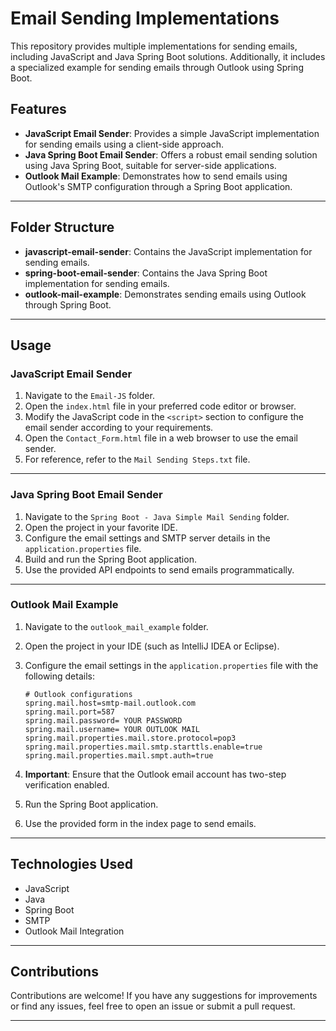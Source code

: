 
# Email Sending Implementations

This repository provides multiple implementations for sending emails, including JavaScript and Java Spring Boot solutions. Additionally, it includes a specialized example for sending emails through Outlook using Spring Boot.

## Features

- **JavaScript Email Sender**: Provides a simple JavaScript implementation for sending emails using a client-side approach.
- **Java Spring Boot Email Sender**: Offers a robust email sending solution using Java Spring Boot, suitable for server-side applications.
- **Outlook Mail Example**: Demonstrates how to send emails using Outlook's SMTP configuration through a Spring Boot application.

---

## Folder Structure

- **javascript-email-sender**: Contains the JavaScript implementation for sending emails.
- **spring-boot-email-sender**: Contains the Java Spring Boot implementation for sending emails.
- **outlook-mail-example**: Demonstrates sending emails using Outlook through Spring Boot.

---

## Usage

### JavaScript Email Sender

1. Navigate to the `Email-JS` folder.
2. Open the `index.html` file in your preferred code editor or browser.
3. Modify the JavaScript code in the `<script>` section to configure the email sender according to your requirements.
4. Open the `Contact_Form.html` file in a web browser to use the email sender.
5. For reference, refer to the `Mail Sending Steps.txt` file.

---

### Java Spring Boot Email Sender

1. Navigate to the `Spring Boot - Java Simple Mail Sending` folder.
2. Open the project in your favorite IDE.
3. Configure the email settings and SMTP server details in the `application.properties` file.
4. Build and run the Spring Boot application.
5. Use the provided API endpoints to send emails programmatically.

---

### Outlook Mail Example

1. Navigate to the `outlook_mail_example` folder.
2. Open the project in your IDE (such as IntelliJ IDEA or Eclipse).
3. Configure the email settings in the `application.properties` file with the following details:

   ```properties
   # Outlook configurations
   spring.mail.host=smtp-mail.outlook.com
   spring.mail.port=587
   spring.mail.password= YOUR PASSWORD
   spring.mail.username= YOUR OUTLOOK MAIL
   spring.mail.properties.mail.store.protocol=pop3
   spring.mail.properties.mail.smtp.starttls.enable=true
   spring.mail.properties.mail.smpt.auth=true
   ```

4. **Important**: Ensure that the Outlook email account has two-step verification enabled.
5. Run the Spring Boot application.
6. Use the provided form in the index page to send emails.

---

## Technologies Used

- JavaScript
- Java
- Spring Boot
- SMTP
- Outlook Mail Integration

---

## Contributions

Contributions are welcome! If you have any suggestions for improvements or find any issues, feel free to open an issue or submit a pull request.

---
